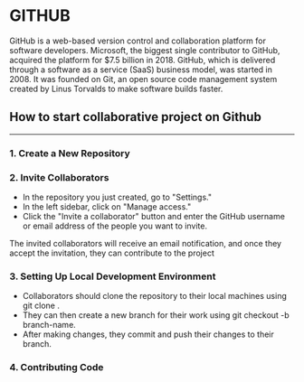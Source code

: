 # GITHUB

GitHub is a web-based version control and collaboration platform for software developers. Microsoft, the biggest single contributor to GitHub, acquired the platform for $7.5 billion in 2018. GitHub, which is delivered through a software as a service (SaaS) business model, was started in 2008. It was founded on Git, an open source code management system created by Linus Torvalds to make software builds faster.

## How to start collaborative project on Github
***

### 1. Create a New Repository
### 2. Invite Collaborators
- In the repository you just created, go to "Settings."
- In the left sidebar, click on "Manage access."
- Click the "Invite a collaborator" button and enter the GitHub username or email address of the people you want to invite.  

The invited collaborators will receive an email notification, and once they accept the invitation, they can contribute to the project
 
 ### 3. Setting Up Local Development Environment
- Collaborators should clone the repository to their local machines using git clone <repository-url>.
- They can then create a new branch for their work using git checkout -b branch-name.
- After making changes, they commit and push their changes to their branch.

### 4. Contributing Code

